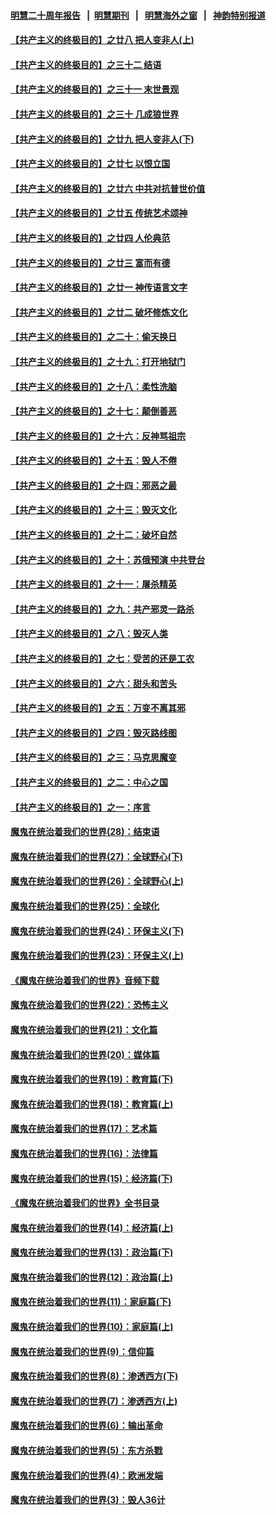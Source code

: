 #### [明慧二十周年报告](https://github.com/gfw-breaker/mh-reports/blob/master/README.md?t=07131636) &nbsp;&nbsp;|&nbsp;&nbsp;[明慧期刊](https://github.com/gfw-breaker/mh-qikan) &nbsp;&nbsp;|&nbsp;&nbsp; [明慧海外之窗](https://github.com/gfw-breaker/mh-news/blob/master/README.md?t=07131636) &nbsp;&nbsp;|&nbsp;&nbsp; [神韵特别报道](https://github.com/gfw-breaker/mh-news/blob/master/shenyun.md?t=07131636) 

#### [【共产主义的终极目的】之廿八 把人变非人(上)](../pages/nsc422/n11340492.md?t=07131636) 

#### [【共产主义的终极目的】之三十二 结语](../pages/nsc422/n11360535.md?t=07131636) 

#### [【共产主义的终极目的】之三十一 末世景观](../pages/nsc422/n11351129.md?t=07131636) 

#### [【共产主义的终极目的】之三十 几成狼世界](../pages/nsc422/n11348280.md?t=07131636) 

#### [【共产主义的终极目的】之廿九 把人变非人(下)](../pages/nsc422/n11344140.md?t=07131636) 

#### [【共产主义的终极目的】之廿七 以恨立国](../pages/nsc422/n11336944.md?t=07131636) 

#### [【共产主义的终极目的】之廿六 中共对抗普世价值](../pages/nsc422/n11324785.md?t=07131636) 

#### [【共产主义的终极目的】之廿五 传统艺术颂神](../pages/nsc422/n11296396.md?t=07131636) 

#### [【共产主义的终极目的】之廿四 人伦典范](../pages/nsc422/n11296397.md?t=07131636) 

#### [【共产主义的终极目的】之廿三 富而有德](../pages/nsc422/n11283598.md?t=07131636) 

#### [【共产主义的终极目的】之廿一 神传语言文字](../pages/nsc422/n11263265.md?t=07131636) 

#### [【共产主义的终极目的】之廿二 破坏修炼文化](../pages/nsc422/n11245728.md?t=07131636) 

#### [【共产主义的终极目的】之二十：偷天换日](../pages/nsc422/n11238846.md?t=07131636) 

#### [【共产主义的终极目的】之十九：打开地狱门](../pages/nsc422/n11206376.md?t=07131636) 

#### [【共产主义的终极目的】之十八：柔性洗脑](../pages/nsc422/n11199994.md?t=07131636) 

#### [【共产主义的终极目的】之十七：颠倒善恶](../pages/nsc422/n11179782.md?t=07131636) 

#### [【共产主义的终极目的】之十六：反神骂祖宗](../pages/nsc422/n11166798.md?t=07131636) 

#### [【共产主义的终极目的】之十五：毁人不倦](../pages/nsc422/n11166792.md?t=07131636) 

#### [【共产主义的终极目的】之十四：邪恶之最](../pages/nsc422/n11150249.md?t=07131636) 

#### [【共产主义的终极目的】之十三：毁灭文化](../pages/nsc422/n11135227.md?t=07131636) 

#### [【共产主义的终极目的】之十二：破坏自然](../pages/nsc422/n11135214.md?t=07131636) 

#### [【共产主义的终极目的】之十：苏俄预演 中共登台](../pages/nsc422/n11118424.md?t=07131636) 

#### [【共产主义的终极目的】之十一：屠杀精英](../pages/nsc422/n11118442.md?t=07131636) 

#### [【共产主义的终极目的】之九：共产邪灵一路杀](../pages/nsc422/n11114139.md?t=07131636) 

#### [【共产主义的终极目的】之八：毁灭人类](../pages/nsc422/n11108503.md?t=07131636) 

#### [【共产主义的终极目的】之七：受苦的还是工农](../pages/nsc422/n11101809.md?t=07131636) 

#### [【共产主义的终极目的】之六：甜头和苦头](../pages/nsc422/n11096971.md?t=07131636) 

#### [【共产主义的终极目的】之五：万变不离其邪](../pages/nsc422/n11091285.md?t=07131636) 

#### [【共产主义的终极目的】之四：毁灭路线图](../pages/nsc422/n11086284.md?t=07131636) 

#### [【共产主义的终极目的】之三：马克思魔变](../pages/nsc422/n11061941.md?t=07131636) 

#### [【共产主义的终极目的】之二：中心之国](../pages/nsc422/n11047728.md?t=07131636) 

#### [【共产主义的终极目的】之一：序言](../pages/nsc422/n11086077.md?t=07131636) 

#### [魔鬼在统治着我们的世界(28)：结束语](../pages/nsc422/n10936246.md?t=07131636) 

#### [魔鬼在统治着我们的世界(27)：全球野心(下)](../pages/nsc422/n10928319.md?t=07131636) 

#### [魔鬼在统治着我们的世界(26)：全球野心(上)](../pages/nsc422/n10900318.md?t=07131636) 

#### [魔鬼在统治着我们的世界(25)：全球化](../pages/nsc422/n10788205.md?t=07131636) 

#### [魔鬼在统治着我们的世界(24)：环保主义(下)](../pages/nsc422/n10695307.md?t=07131636) 

#### [魔鬼在统治着我们的世界(23)：环保主义(上)](../pages/nsc422/n10688613.md?t=07131636) 

#### [《魔鬼在统治着我们的世界》音频下载](../pages/nsc422/n10635553.md?t=07131636) 

#### [魔鬼在统治着我们的世界(22)：恐怖主义](../pages/nsc422/n10614727.md?t=07131636) 

#### [魔鬼在统治着我们的世界(21)：文化篇](../pages/nsc422/n10597706.md?t=07131636) 

#### [魔鬼在统治着我们的世界(20)：媒体篇](../pages/nsc422/n10586579.md?t=07131636) 

#### [魔鬼在统治着我们的世界(19)：教育篇(下)](../pages/nsc422/n10564808.md?t=07131636) 

#### [魔鬼在统治着我们的世界(18)：教育篇(上)](../pages/nsc422/n10526970.md?t=07131636) 

#### [魔鬼在统治着我们的世界(17)：艺术篇](../pages/nsc422/n10499093.md?t=07131636) 

#### [魔鬼在统治着我们的世界(16)：法律篇](../pages/nsc422/n10485969.md?t=07131636) 

#### [魔鬼在统治着我们的世界(15)：经济篇(下)](../pages/nsc422/n10469975.md?t=07131636) 

#### [《魔鬼在统治着我们的世界》全书目录](../pages/nsc422/n10464261.md?t=07131636) 

#### [魔鬼在统治着我们的世界(14)：经济篇(上)](../pages/nsc422/n10457370.md?t=07131636) 

#### [魔鬼在统治着我们的世界(13)：政治篇(下)](../pages/nsc422/n10448270.md?t=07131636) 

#### [魔鬼在统治着我们的世界(12)：政治篇(上)](../pages/nsc422/n10444576.md?t=07131636) 

#### [魔鬼在统治着我们的世界(11)：家庭篇(下)](../pages/nsc422/n10440961.md?t=07131636) 

#### [魔鬼在统治着我们的世界(10)：家庭篇(上)](../pages/nsc422/n10435448.md?t=07131636) 

#### [魔鬼在统治着我们的世界(9)：信仰篇](../pages/nsc422/n10432159.md?t=07131636) 

#### [魔鬼在统治着我们的世界(8)：渗透西方(下)](../pages/nsc422/n10429603.md?t=07131636) 

#### [魔鬼在统治着我们的世界(7)：渗透西方(上)](../pages/nsc422/n10426013.md?t=07131636) 

#### [魔鬼在统治着我们的世界(6)：输出革命](../pages/nsc422/n10421536.md?t=07131636) 

#### [魔鬼在统治着我们的世界(5)：东方杀戮](../pages/nsc422/n10417707.md?t=07131636) 

#### [魔鬼在统治着我们的世界(4)：欧洲发端](../pages/nsc422/n10414890.md?t=07131636) 

#### [魔鬼在统治着我们的世界(3)：毁人36计](../pages/nsc422/n10411583.md?t=07131636) 

